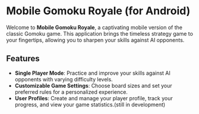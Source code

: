 # Mobile Gomoku Royale (for Android)

Welcome to **Mobile Gomoku Royale**, a captivating mobile version of the classic Gomoku game. This application brings the timeless strategy game to your fingertips, allowing you to sharpen your skills against AI opponents.

## Features

- **Single Player Mode**: Practice and improve your skills against AI opponents with varying difficulty levels.
- **Customizable Game Settings**: Choose board sizes and set your preferred rules for a personalized experience.
- **User Profiles**: Create and manage your player profile, track your progress, and view your game statistics.(still in development)
